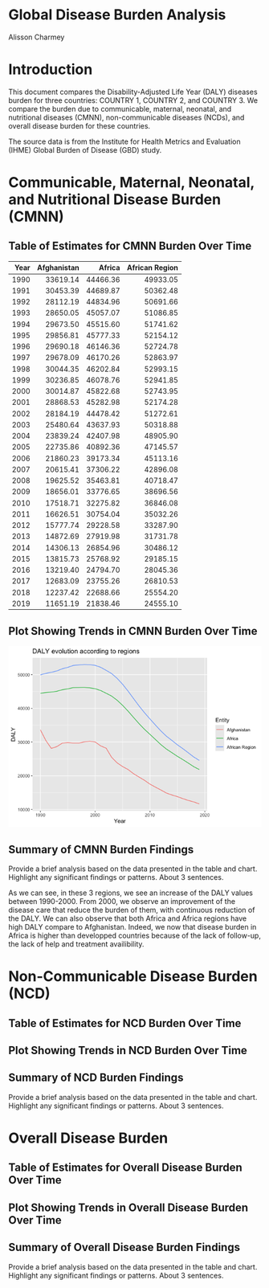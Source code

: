 Global Disease Burden Analysis
================
Alisson Charmey

# Introduction

This document compares the Disability-Adjusted Life Year (DALY) diseases
burden for three countries: COUNTRY 1, COUNTRY 2, and COUNTRY 3. We
compare the burden due to communicable, maternal, neonatal, and
nutritional diseases (CMNN), non-communicable diseases (NCDs), and
overall disease burden for these countries.

The source data is from the Institute for Health Metrics and Evaluation
(IHME) Global Burden of Disease (GBD) study.

# Communicable, Maternal, Neonatal, and Nutritional Disease Burden (CMNN)

## Table of Estimates for CMNN Burden Over Time

| Year | Afghanistan |   Africa | African Region |
|-----:|------------:|---------:|---------------:|
| 1990 |    33619.14 | 44466.36 |       49933.05 |
| 1991 |    30453.39 | 44689.87 |       50362.48 |
| 1992 |    28112.19 | 44834.96 |       50691.66 |
| 1993 |    28650.05 | 45057.07 |       51086.85 |
| 1994 |    29673.50 | 45515.60 |       51741.62 |
| 1995 |    29856.81 | 45777.33 |       52154.12 |
| 1996 |    29690.18 | 46146.36 |       52724.78 |
| 1997 |    29678.09 | 46170.26 |       52863.97 |
| 1998 |    30044.35 | 46202.84 |       52993.15 |
| 1999 |    30236.85 | 46078.76 |       52941.85 |
| 2000 |    30014.87 | 45822.68 |       52743.95 |
| 2001 |    28868.53 | 45282.98 |       52174.28 |
| 2002 |    28184.19 | 44478.42 |       51272.61 |
| 2003 |    25480.64 | 43637.93 |       50318.88 |
| 2004 |    23839.24 | 42407.98 |       48905.90 |
| 2005 |    22735.86 | 40892.36 |       47145.57 |
| 2006 |    21860.23 | 39173.34 |       45113.16 |
| 2007 |    20615.41 | 37306.22 |       42896.08 |
| 2008 |    19625.52 | 35463.81 |       40718.47 |
| 2009 |    18656.01 | 33776.65 |       38696.56 |
| 2010 |    17518.71 | 32275.82 |       36846.08 |
| 2011 |    16626.51 | 30754.04 |       35032.26 |
| 2012 |    15777.74 | 29228.58 |       33287.90 |
| 2013 |    14872.69 | 27919.98 |       31731.78 |
| 2014 |    14306.13 | 26854.96 |       30486.12 |
| 2015 |    13815.73 | 25768.92 |       29185.15 |
| 2016 |    13219.40 | 24794.70 |       28045.36 |
| 2017 |    12683.09 | 23755.26 |       26810.53 |
| 2018 |    12237.42 | 22688.66 |       25554.20 |
| 2019 |    11651.19 | 21838.46 |       24555.10 |

## Plot Showing Trends in CMNN Burden Over Time

![](daly_report_PARENT_files/figure-gfm/unnamed-chunk-7-1.png)<!-- -->

## Summary of CMNN Burden Findings

Provide a brief analysis based on the data presented in the table and
chart. Highlight any significant findings or patterns. About 3
sentences.

As we can see, in these 3 regions, we see an increase of the DALY values
between 1990-2000. From 2000, we observe an improvement of the disease
care that reduce the burden of them, with continuous reduction of the
DALY. We can also observe that both Africa and Africa regions have high
DALY compare to Afghanistan. Indeed, we now that disease burden in
Africa is higher than developped countries because of the lack of
follow-up, the lack of help and treatment availibility.

# Non-Communicable Disease Burden (NCD)

## Table of Estimates for NCD Burden Over Time

## Plot Showing Trends in NCD Burden Over Time

## Summary of NCD Burden Findings

Provide a brief analysis based on the data presented in the table and
chart. Highlight any significant findings or patterns. About 3
sentences.

# Overall Disease Burden

## Table of Estimates for Overall Disease Burden Over Time

## Plot Showing Trends in Overall Disease Burden Over Time

## Summary of Overall Disease Burden Findings

Provide a brief analysis based on the data presented in the table and
chart. Highlight any significant findings or patterns. About 3
sentences.
